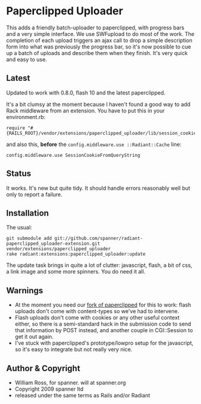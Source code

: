 # Paperclipped Uploader

This adds a friendly batch-uploader to paperclipped, with progress bars and a very simple interface. We use SWFupload to do most of the work. The completion of each upload triggers an ajax call to drop a simple description form into what was previously the progress bar, so it's now possible to cue up a batch of uploads and describe them when they finish. It's very quick and easy to use.

## Latest

Updated to work with 0.8.0, flash 10 and the latest paperclipped. 

It's a bit clumsy at the moment because I haven't found a good way to add Rack middleware from an extension. You have to put this in your environment.rb:

	require "#{RAILS_ROOT}/vendor/extensions/paperclipped_uploader/lib/session_cookie_from_query_string"

and also this, **before** the `config.middleware.use ::Radiant::Cache` line:

	config.middleware.use SessionCookieFromQueryString

## Status

It works. It's new but quite tidy. It should handle errors reasonably well but only to report a failure.

## Installation

The usual:

	git submodule add git://github.com/spanner/radiant-paperclipped_uploader-extension.git vendor/extensions/paperclipped_uploader
	rake radiant:extensions:paperclipped_uploader:update

The update task brings in quite a lot of clutter: javascript, flash, a bit of css, a link image and some more spinners. You do need it all.

## Warnings

* At the moment you need our [fork of paperclipped](https://github.com/spanner/paperclipped) for this to work: flash uploads don't come with content-types so we've had to intervene.
* Flash uploads don't come with cookies or any other useful context either, so there is a semi-standard hack in the submission code to send that information by POST instead, and another couple in CGI::Session to get it out again.
*  I've stuck with paperclipped's prototype/lowpro setup for the javascript, so it's easy to integrate but not really very nice.

## Author & Copyright

* William Ross, for spanner. will at spanner.org
* Copyright 2009 spanner ltd
* released under the same terms as Rails and/or Radiant